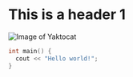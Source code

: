 # This is a header 1
![Image of Yaktocat](https://octodex.github.com/images/yaktocat.png)

``` c++
int main() {
  cout << "Hello world!";
}
```
